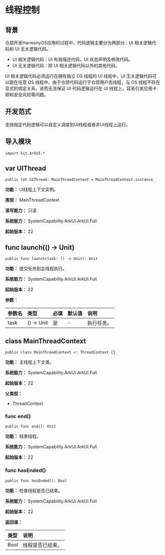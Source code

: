 # 线程控制

## 背景

仓颉开发HarmonyOS应用的过程中，代码逻辑主要分为两部分：UI 相关逻辑代码和 UI 无关逻辑代码。

- UI 相关逻辑代码：UI 布局描述代码，UI 状态声明及修改代码。
- UI 无关逻辑代码：除 UI 相关逻辑代码以外的其他代码。

UI 相关逻辑代码必须运行在拥有独立 OS 线程的 UI 线程中，UI 无关逻辑代码可以跑在任意 OS 线程中。由于仓颉代码运行于仓颉用户态线程，与 OS 线程不存在显式的绑定关系，进而无法保证 UI 代码逻辑运行在 UI 线程上，容易引发应用卡顿和安全风险等问题。

## 开发范式

支持指定代码逻辑可以自定义调度到UI线程或者非UI线程上运行。

## 导入模块

```cangjie
import kit.ArkUI.*
```

## var UIThread

```cangjie
public let UIThread: MainThreadContext = MainThreadContext.instance_
```

**功能：** UI线程上下文实例。

**类型：** MainThreadContext

**读写能力：** 只读

**系统能力：** SystemCapability.ArkUI.ArkUI.Full

**起始版本：** 22

## func launch(() -> Unit)

```cangjie
public func launch(task: () -> Unit): Unit
```

**功能：** 提交任务到主线程执行。

**系统能力：** SystemCapability.ArkUI.ArkUI.Full

**起始版本：** 22

**参数：**

|参数名|类型|必填|默认值|说明|
|:---|:---|:---|:---|:---|
|task|() -> Unit|是|-|执行任务。|

## class MainThreadContext

```cangjie
public class MainThreadContext <: ThreadContext {}
```

**功能：** 主线程上下文类。

**系统能力：** SystemCapability.ArkUI.ArkUI.Full

**起始版本：** 22

**父类型：**

- ThreadContext

### func end()

```cangjie
public func end(): Unit
```

**功能：** 结束线程。

**系统能力：** SystemCapability.ArkUI.ArkUI.Full

**起始版本：** 22

### func hasEnded()

```cangjie
public func hasEnded(): Bool
```

**功能：** 检查线程是否已结束。

**系统能力：** SystemCapability.ArkUI.ArkUI.Full

**起始版本：** 22

**返回值：**

|类型|说明|
|:---|:---|
|Bool|线程是否已结束。|
